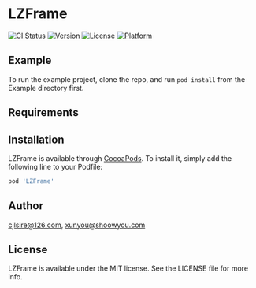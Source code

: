 # LZFrame

[![CI Status](https://img.shields.io/travis/cjlsire@126.com/LZFrame.svg?style=flat)](https://travis-ci.org/cjlsire@126.com/LZFrame)
[![Version](https://img.shields.io/cocoapods/v/LZFrame.svg?style=flat)](https://cocoapods.org/pods/LZFrame)
[![License](https://img.shields.io/cocoapods/l/LZFrame.svg?style=flat)](https://cocoapods.org/pods/LZFrame)
[![Platform](https://img.shields.io/cocoapods/p/LZFrame.svg?style=flat)](https://cocoapods.org/pods/LZFrame)

## Example

To run the example project, clone the repo, and run `pod install` from the Example directory first.

## Requirements

## Installation

LZFrame is available through [CocoaPods](https://cocoapods.org). To install
it, simply add the following line to your Podfile:

```ruby
pod 'LZFrame'
```

## Author

cjlsire@126.com, xunyou@shoowyou.com

## License

LZFrame is available under the MIT license. See the LICENSE file for more info.
